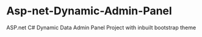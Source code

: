 # Asp-net-Dynamic-Admin-Panel
ASP.net C# Dynamic Data Admin Panel Project with inbuilt bootstrap theme
